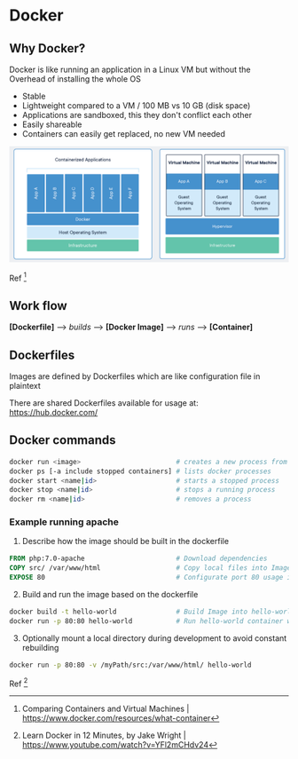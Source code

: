 # Docker

## Why Docker?

Docker is like running an application in a Linux VM but without the Overhead of installing the whole OS

- Stable
- Lightweight compared to a VM / 100 MB vs 10 GB (disk space)
- Applications are sandboxed, this they don't conflict each other
- Easily shareable
- Containers can easily get replaced, no new VM needed

[^ Compare-Docker-VM]: Comparing Containers and Virtual Machines | https://www.docker.com/resources/what-container

![docker-vm](./res/docker-vm.png)

Ref [^ Compare-Docker-VM]

## Work flow

**[Dockerfile]** ⟶ *builds* ⟶ **[Docker Image]** ⟶ *runs* ⟶ **[Container]**



## Dockerfiles

Images are defined by Dockerfiles which are like configuration file in plaintext

There are shared Dockerfiles available for usage at: <https://hub.docker.com/>



## Docker commands

```bash
docker run <image>                        # creates a new process from the image
docker ps [-a include stopped containers] # lists docker processes
docker start <name|id>                    # starts a stopped process
docker stop <name|id>                     # stops a running process
docker rm <name|id>                       # removes a process
```



### Example running apache

1. Describe how the image should be built in the dockerfile

```dockerfile
FROM php:7.0-apache                       # Download dependencies
COPY src/ /var/www/html                   # Copy local files into Image
EXPOSE 80                                 # Configurate port 80 usage in Image
```

2. Build and run the image based on the dockerfile

```bash
docker build -t hello-world               # Build Image into hello-world container
docker run -p 80:80 hello-world           # Run hello-world container with port 80 to 80 mapping
```

3. Optionally mount a local directory during development to avoid constant rebuilding

```bash
docker run -p 80:80 -v /myPath/src:/var/www/html/ hello-world
```

[^ Example-Running-Apache]: Learn Docker in 12 Minutes, by Jake Wright | <https://www.youtube.com/watch?v=YFl2mCHdv24>

Ref [^ Example-Running-Apache]

